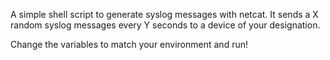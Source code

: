 A simple shell script to generate syslog messages with netcat.  It sends a X random syslog messages every Y seconds to a device of your designation.

Change the variables to match your environment and run!
